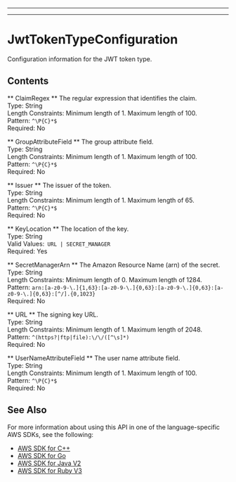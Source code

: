 --------

--------

# JwtTokenTypeConfiguration<a name="API_JwtTokenTypeConfiguration"></a>

Configuration information for the JWT token type\.

## Contents<a name="API_JwtTokenTypeConfiguration_Contents"></a>

 ** ClaimRegex **   <a name="Kendra-Type-JwtTokenTypeConfiguration-ClaimRegex"></a>
The regular expression that identifies the claim\.  
Type: String  
Length Constraints: Minimum length of 1\. Maximum length of 100\.  
Pattern: `^\P{C}*$`   
Required: No

 ** GroupAttributeField **   <a name="Kendra-Type-JwtTokenTypeConfiguration-GroupAttributeField"></a>
The group attribute field\.  
Type: String  
Length Constraints: Minimum length of 1\. Maximum length of 100\.  
Pattern: `^\P{C}*$`   
Required: No

 ** Issuer **   <a name="Kendra-Type-JwtTokenTypeConfiguration-Issuer"></a>
The issuer of the token\.  
Type: String  
Length Constraints: Minimum length of 1\. Maximum length of 65\.  
Pattern: `^\P{C}*$`   
Required: No

 ** KeyLocation **   <a name="Kendra-Type-JwtTokenTypeConfiguration-KeyLocation"></a>
The location of the key\.  
Type: String  
Valid Values:` URL | SECRET_MANAGER`   
Required: Yes

 ** SecretManagerArn **   <a name="Kendra-Type-JwtTokenTypeConfiguration-SecretManagerArn"></a>
The Amazon Resource Name \(arn\) of the secret\.  
Type: String  
Length Constraints: Minimum length of 0\. Maximum length of 1284\.  
Pattern: `arn:[a-z0-9-\.]{1,63}:[a-z0-9-\.]{0,63}:[a-z0-9-\.]{0,63}:[a-z0-9-\.]{0,63}:[^/].{0,1023}`   
Required: No

 ** URL **   <a name="Kendra-Type-JwtTokenTypeConfiguration-URL"></a>
The signing key URL\.  
Type: String  
Length Constraints: Minimum length of 1\. Maximum length of 2048\.  
Pattern: `^(https?|ftp|file):\/\/([^\s]*)`   
Required: No

 ** UserNameAttributeField **   <a name="Kendra-Type-JwtTokenTypeConfiguration-UserNameAttributeField"></a>
The user name attribute field\.  
Type: String  
Length Constraints: Minimum length of 1\. Maximum length of 100\.  
Pattern: `^\P{C}*$`   
Required: No

## See Also<a name="API_JwtTokenTypeConfiguration_SeeAlso"></a>

For more information about using this API in one of the language\-specific AWS SDKs, see the following:
+  [ AWS SDK for C\+\+](https://docs.aws.amazon.com/goto/SdkForCpp/kendra-2019-02-03/JwtTokenTypeConfiguration) 
+  [ AWS SDK for Go](https://docs.aws.amazon.com/goto/SdkForGoV1/kendra-2019-02-03/JwtTokenTypeConfiguration) 
+  [ AWS SDK for Java V2](https://docs.aws.amazon.com/goto/SdkForJavaV2/kendra-2019-02-03/JwtTokenTypeConfiguration) 
+  [ AWS SDK for Ruby V3](https://docs.aws.amazon.com/goto/SdkForRubyV3/kendra-2019-02-03/JwtTokenTypeConfiguration) 